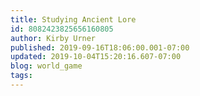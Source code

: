 ```yaml
---
title: Studying Ancient Lore
id: 8082423825656160805
author: Kirby Urner
published: 2019-09-16T18:06:00.001-07:00
updated: 2019-10-04T15:20:16.607-07:00
blog: world_game
tags: 
---
```


